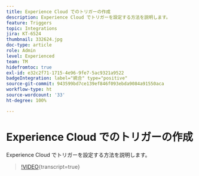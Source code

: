 ```yaml
---
title: Experience Cloud でのトリガーの作成
description: Experience Cloud でトリガーを設定する方法を説明します。
feature: Triggers
topic: Integrations
jira: KT-6524
thumbnail: 332624.jpg
doc-type: article
role: Admin
level: Experienced
team: TM
hidefromtoc: true
exl-id: e32c2f71-1715-4e96-9fe7-5ac9321a9522
badgeIntegration: label="統合" type="positive"
source-git-commit: 943599bd7ce139ef846f093ebda9084a91550aca
workflow-type: ht
source-wordcount: '33'
ht-degree: 100%

---
```


# Experience Cloud でのトリガーの作成

Experience Cloud でトリガーを設定する方法を説明します。

>[!VIDEO](https://video.tv.adobe.com/v/332624?learn=on){transcript=true}

